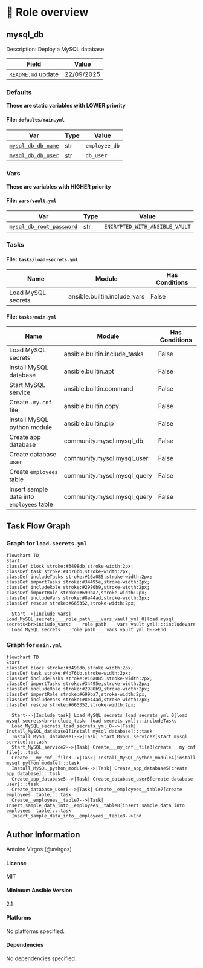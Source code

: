 <!-- DOCSIBLE START -->

# 📃 Role overview

## mysql_db



Description: Deploy a MySQL database

| Field                | Value           |
|--------------------- |-----------------|
| `README.md` update        | 22/09/2025 |








### Defaults

**These are static variables with LOWER priority**

#### File: `defaults/main.yml`

| Var          | Type         | Value       |
|--------------|--------------|-------------|
| [`mysql_db_db_name`](defaults/main.yml#L2)   | str | `employee_db` |    
| [`mysql_db_db_user`](defaults/main.yml#L3)   | str | `db_user` |    

### Vars

**These are variables with HIGHER priority**
#### File: `vars/vault.yml`

| Var          | Type         | Value       |
|--------------|--------------|-------------|
| [`mysql_db_root_password`](vars/vault.yml#L2)   | str | `ENCRYPTED_WITH_ANSIBLE_VAULT` |    

### Tasks


#### File: `tasks/load-secrets.yml`

| Name | Module | Has Conditions |
| ---- | ------ | -------------- |
| Load MySQL secrets | ansible.builtin.include_vars | False |

#### File: `tasks/main.yml`

| Name | Module | Has Conditions |
| ---- | ------ | -------------- |
| Load MySQL secrets | ansible.builtin.include_tasks | False |
| Install MySQL database | ansible.builtin.apt | False |
| Start MySQL service | ansible.builtin.command | False |
| Create `.my.cnf` file | ansible.builtin.copy | False |
| Install MySQL python module | ansible.builtin.pip | False |
| Create app database | community.mysql.mysql_db | False |
| Create database user | community.mysql.mysql_user | False |
| Create `employees` table | community.mysql.mysql_query | False |
| Insert sample data into `employees` table | community.mysql.mysql_query | False |


## Task Flow Graph



### Graph for `load-secrets.yml`

```mermaid
flowchart TD
Start
classDef block stroke:#3498db,stroke-width:2px;
classDef task stroke:#4b76bb,stroke-width:2px;
classDef includeTasks stroke:#16a085,stroke-width:2px;
classDef importTasks stroke:#34495e,stroke-width:2px;
classDef includeRole stroke:#2980b9,stroke-width:2px;
classDef importRole stroke:#699ba7,stroke-width:2px;
classDef includeVars stroke:#8e44ad,stroke-width:2px;
classDef rescue stroke:#665352,stroke-width:2px;

  Start-->|Include vars| Load_MySQL_secrets____role_path____vars_vault_yml_0[load mysql secrets<br>include_vars:    role path    vars vault yml]:::includeVars
  Load_MySQL_secrets____role_path____vars_vault_yml_0-->End
```


### Graph for `main.yml`

```mermaid
flowchart TD
Start
classDef block stroke:#3498db,stroke-width:2px;
classDef task stroke:#4b76bb,stroke-width:2px;
classDef includeTasks stroke:#16a085,stroke-width:2px;
classDef importTasks stroke:#34495e,stroke-width:2px;
classDef includeRole stroke:#2980b9,stroke-width:2px;
classDef importRole stroke:#699ba7,stroke-width:2px;
classDef includeVars stroke:#8e44ad,stroke-width:2px;
classDef rescue stroke:#665352,stroke-width:2px;

  Start-->|Include task| Load_MySQL_secrets_load_secrets_yml_0[load mysql secrets<br>include_task: load secrets yml]:::includeTasks
  Load_MySQL_secrets_load_secrets_yml_0-->|Task| Install_MySQL_database1[install mysql database]:::task
  Install_MySQL_database1-->|Task| Start_MySQL_service2[start mysql service]:::task
  Start_MySQL_service2-->|Task| Create___my_cnf__file3[create   my cnf  file]:::task
  Create___my_cnf__file3-->|Task| Install_MySQL_python_module4[install mysql python module]:::task
  Install_MySQL_python_module4-->|Task| Create_app_database5[create app database]:::task
  Create_app_database5-->|Task| Create_database_user6[create database user]:::task
  Create_database_user6-->|Task| Create__employees__table7[create  employees  table]:::task
  Create__employees__table7-->|Task| Insert_sample_data_into__employees__table8[insert sample data into  employees  table]:::task
  Insert_sample_data_into__employees__table8-->End
```


## Author Information

Antoine Virgos (@avirgos)

#### License

MIT

#### Minimum Ansible Version

2.1

#### Platforms

No platforms specified.

#### Dependencies

No dependencies specified.
<!-- DOCSIBLE END -->
